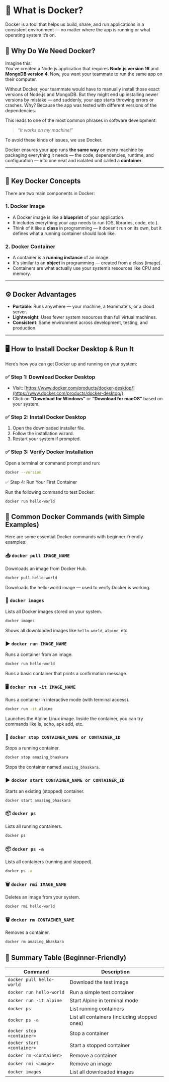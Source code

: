 # 🚢 What is Docker? 

Docker is a tool that helps us build, share, and run applications in a consistent environment — no matter where the app is running or what operating system it’s on.

## 🧠 Why Do We Need Docker?

Imagine this:  
You’ve created a Node.js application that requires **Node.js version 16** and **MongoDB version 4**. Now, you want your teammate to run the same app on their computer.

Without Docker, your teammate would have to manually install those exact versions of Node.js and MongoDB. But they might end up installing newer versions by mistake — and suddenly, your app starts throwing errors or crashes. Why? Because the app was tested with different versions of the dependencies.

This leads to one of the most common phrases in software development:

> _“It works on my machine!”_

To avoid these kinds of issues, we use Docker.

Docker ensures your app runs **the same way** on every machine by packaging everything it needs — the code, dependencies, runtime, and configuration — into one neat and isolated unit called a **container**.

---

## 🧱 Key Docker Concepts

There are two main components in Docker:

### 1. Docker Image
- A Docker image is like a **blueprint** of your application.
- It includes everything your app needs to run (OS, libraries, code, etc.).
- Think of it like a **class** in programming — it doesn’t run on its own, but it defines what a running container should look like.

### 2. Docker Container
- A container is a **running instance** of an image.
- It's similar to an **object** in programming — created from a class (image).
- Containers are what actually use your system’s resources like CPU and memory.

---

## ⚙️ Docker Advantages

- **Portable**: Runs anywhere — your machine, a teammate's, or a cloud server.
- **Lightweight**: Uses fewer system resources than full virtual machines.
- **Consistent**: Same environment across development, testing, and production.

---

## 🖥️ How to Install Docker Desktop & Run It

Here’s how you can get Docker up and running on your system:

### ✅ Step 1: Download Docker Desktop
- Visit: [https://www.docker.com/products/docker-desktop/](https://www.docker.com/products/docker-desktop/)
- Click on **“Download for Windows”** or **“Download for macOS”** based on your system.

### ✅ Step 2: Install Docker Desktop
1. Open the downloaded installer file.
2. Follow the installation wizard.
3. Restart your system if prompted.

### ✅ Step 3: Verify Docker Installation
Open a terminal or command prompt and run:

```bash
docker --version
```
✅ Step 4: Run Your First Container

Run the following command to test Docker:

```
docker run hello-world
```

## 🧪 Common Docker Commands (with Simple Examples)

Here are some essential Docker commands with beginner-friendly examples:

### 📥 `docker pull IMAGE_NAME`
Downloads an image from Docker Hub.

```bash
docker pull hello-world
```
Downloads the hello-world image — used to verify Docker is working.

### 📸 `docker images`

Lists all Docker images stored on your system.

```bash
docker images
```
Shows all downloaded images like ```hello-world```, ```alpine```, etc.

### ▶️ ```docker run IMAGE_NAME```

Runs a container from an image.

```bash
docker run hello-world
```

Runs a basic container that prints a confirmation message.

### 🖥️ ```docker run -it IMAGE_NAME```

Runs a container in interactive mode (with terminal access).

```bash
docker run -it alpine
```
Launches the Alpine Linux image. Inside the container, you can try commands like ls, echo, apk add, etc.

### 🛑 ```docker stop CONTAINER_NAME or CONTAINER_ID```

Stops a running container.

```bash
docker stop amazing_bhaskara
```

Stops the container named ```amazing_bhaskara```.

### ▶️ ```docker start CONTAINER_NAME or CONTAINER_ID```

Starts an existing (stopped) container.

```docker start amazing_bhaskara```

### 📦 ```docker ps```

Lists all running containers.

```bash
docker ps
```

### 📦 ```docker ps -a```

Lists all containers (running and stopped).

```bash
docker ps -a
```

### 🗑️ ```docker rmi IMAGE_NAME```

Deletes an image from your system.

```bash
docker rmi hello-world
```

### 🗑️ ```docker rm CONTAINER_NAME```

Removes a container.

```bash
docker rm amazing_bhaskara
```

## 🔁 Summary Table (Beginner-Friendly)

| Command                      | Description                                     |
|-----------------------------|-------------------------------------------------|
| `docker pull hello-world`   | Download the test image                         |
| `docker run hello-world`    | Run a simple test container                     |
| `docker run -it alpine`     | Start Alpine in terminal mode                  |
| `docker ps`                 | List running containers                         |
| `docker ps -a`              | List all containers (including stopped ones)    |
| `docker stop <container>`   | Stop a container                                |
| `docker start <container>`  | Start a stopped container                       |
| `docker rm <container>`     | Remove a container                              |
| `docker rmi <image>`        | Remove an image                                 |
| `docker images`             | List all downloaded images                      |












